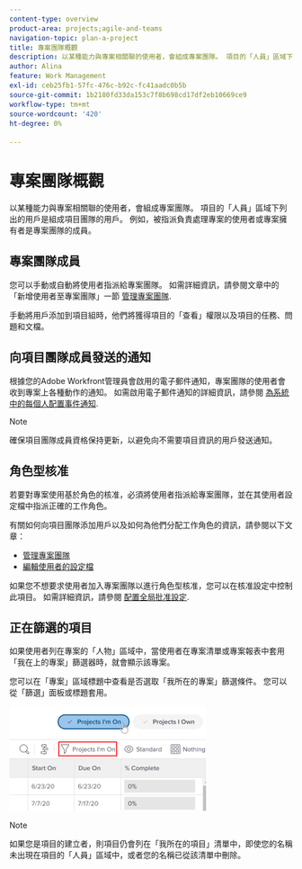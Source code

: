 ```yaml
---
content-type: overview
product-area: projects;agile-and-teams
navigation-topic: plan-a-project
title: 專案團隊概觀
description: 以某種能力與專案相關聯的使用者，會組成專案團隊。 項目的「人員」區域下列出的用戶是組成項目團隊的用戶。
author: Alina
feature: Work Management
exl-id: ceb25fb1-57fc-476c-b92c-fc41aadc0b5b
source-git-commit: 1b2180fd33da153c7f8b698cd17df2eb10669ce9
workflow-type: tm+mt
source-wordcount: '420'
ht-degree: 0%

---
```


# 專案團隊概觀

以某種能力與專案相關聯的使用者，會組成專案團隊。 項目的「人員」區域下列出的用戶是組成項目團隊的用戶。 例如，被指派負責處理專案的使用者或專案擁有者是專案團隊的成員。

## 專案團隊成員

您可以手動或自動將使用者指派給專案團隊。 如需詳細資訊，請參閱文章中的「新增使用者至專案團隊」一節 [管理專案團隊](../../../manage-work/projects/planning-a-project/manage-project-team.md).

手動將用戶添加到項目組時，他們將獲得項目的「查看」權限以及項目的任務、問題和文檔。

## 向項目團隊成員發送的通知

根據您的Adobe Workfront管理員會啟用的電子郵件通知，專案團隊的使用者會收到專案上各種動作的通知。 如需啟用電子郵件通知的詳細資訊，請參閱 [為系統中的每個人配置事件通知](../../../administration-and-setup/manage-workfront/emails/configure-event-notifications-for-everyone-in-the-system.md).

>[!NOTE]
>
>確保項目團隊成員資格保持更新，以避免向不需要項目資訊的用戶發送通知。

## 角色型核准

若要對專案使用基於角色的核准，必須將使用者指派給專案團隊，並在其使用者設定檔中指派正確的工作角色。

有關如何向項目團隊添加用戶以及如何為他們分配工作角色的資訊，請參閱以下文章：

* [管理專案團隊](../../../manage-work/projects/planning-a-project/manage-project-team.md)
* [編輯使用者的設定檔](../../../administration-and-setup/add-users/create-and-manage-users/edit-a-users-profile.md)

如果您不想要求使用者加入專案團隊以進行角色型核准，您可以在核准設定中控制此項目。 如需詳細資訊，請參閱 [配置全局批准設定](../../../administration-and-setup/customize-workfront/configure-approval-milestone-processes/establish-approval-settings.md).

## 正在篩選的項目

如果使用者列在專案的「人物」區域中，當使用者在專案清單或專案報表中套用「我在上的專案」篩選器時，就會顯示該專案。

您可以在「專案」區域標題中查看是否選取「我所在的專案」篩選條件。 您可以從「篩選」面板或標題套用。

![](assets/nwe-project-list-buttons-350x187.png)

>[!NOTE]
>
>如果您是項目的建立者，則項目仍會列在「我所在的項目」清單中，即使您的名稱未出現在項目的「人員」區域中，或者您的名稱已從該清單中刪除。
